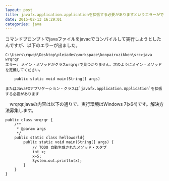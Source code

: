 ```yaml
---
layout: post
title: javafx.application.applicationを拡張する必要がありますというエラーがでました
date: 2015-02-13 16:29:01
categories: java
---
```

<p>コマンドプロンプトでjavaファイルをjavacでコンパイルして実行しようとしたんですが、以下のエラーが出ました。</p>

<pre><code>C:\Users\rqwqk\Desktop\pleiades\workspace\konpairuzikken\src&gt;java wrqrqr
エラー: メイン・メソッドがクラスwrqrqrで見つかりません。次のようにメイン・メソッドを定義してください。

    public static void main(String[] args)

またはJavaFXアプリケーション・クラスは`javafx.application.Application`を拡張する必要があります
</code></pre>

<p>　wrqrqr.javaの内容は以下の通りで、実行環境はWindows 7(x64)です。解決方法募集します。</p>

<pre><code>public class wrqrqr {
    /**
     * @param args
     */
    public static class helloworld{
        public static void main(String[] args) {
            // TODO 自動生成されたメソッド・スタブ
            int x;
            x=5;
            System.out.println(x);
        }
    }
}
</code></pre>
